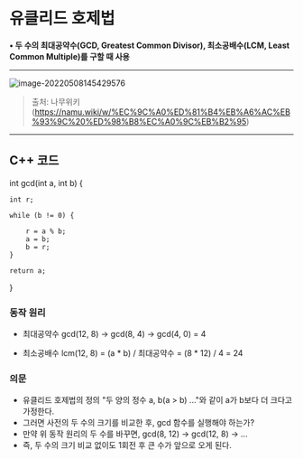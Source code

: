 <h1>유클리드 호제법</h1>

**• 두 수의 최대공약수(GCD, Greatest Common Divisor), 최소공배수(LCM, Least Common Multiple)를 구할 때 사용**



---

![image-20220508145429576](C:\Users\qaszx\AppData\Roaming\Typora\typora-user-images\image-20220508145429576.png)

> 출처: 나무위키(https://namu.wiki/w/%EC%9C%A0%ED%81%B4%EB%A6%AC%EB%93%9C%20%ED%98%B8%EC%A0%9C%EB%B2%95)

---



<h2>C++ 코드</h2>

int gcd(int a, int b) {

	int r;
	
	while (b != 0) {
	
		r = a % b;
		a = b;
		b = r;
	}
	
	return a;
}



<h3>동작 원리</h3>

* 최대공약수 gcd(12, 8)  → gcd(8, 4) → gcd(4, 0) = 4

* 최소공배수 lcm(12, 8) = (a * b) / 최대공약수 = (8 * 12) / 4 = 24



<h3>의문</h3>

* 유클리드 호제법의 정의 "두 양의 정수 a, b(a > b) ..."와 같이 a가 b보다 더 크다고 가정한다.
* 그러면 사전의 두 수의 크기를 비교한 후, gcd 함수를 실행해야 하는가?
* 만약 위 동작 원리의 두 수를 바꾸면, gcd(8, 12) → gcd(12, 8) → ...
* 즉, 두 수의 크기 비교 없이도 1회전 후 큰 수가 앞으로 오게 된다.

 